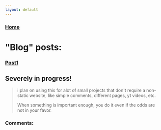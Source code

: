 ```yaml
---
layout: default
---
```


### [Home](./)              

# "Blog" posts:
### [Post1](./post1.html)              

<!-- # Photo galleries (Most likely NSFW):
### [Solo Sergy](./solo_sergy.html)              
### [Solo Sergy Closeups](./solo_sergy_close.html)              -->

## Severely in progress!

> i plan on using this for alot of small projects that don't require a non-static website, like simple comments, different pages, yt videos, etc.
>
> When something is important enough, you do it even if the odds are not in your favor.

### Comments:
<script src="https://utteranc.es/client.js"
        repo="BamsTheSergal/bamsthesergal.github.io"
        issue-term="pathname"
        label="comments"
        theme="github-light"
        crossorigin="anonymous"
        async>
</script>
